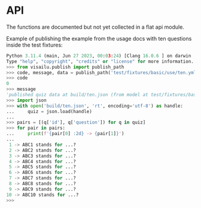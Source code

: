 # API

The functions are documented but not yet collected in a flat api module.

Example of publishing the example from the usage docs with ten questions inside the test fixtures:

```python
Python 3.11.4 (main, Jun 27 2023, 00:03:24) [Clang 16.0.6 ] on darwin
Type "help", "copyright", "credits" or "license" for more information.
>>> from visailu.publish import publish_path
>>> code, message, data = publish_path('test/fixtures/basic/use/ten.yml')
>>> code
0
>>> message
'published quiz data at build/ten.json (from model at test/fixtures/basic/use/ten.yml)'
>>> import json
>>> with open('build/ten.json', 'rt', encoding='utf-8') as handle:
...     quiz = json.load(handle)
...
>>> pairs = [(q['id'], q['question']) for q in quiz]
>>> for pair in pairs:
...     print(f'{pair[0] :2d} -> {pair[1]}')
...
 1 -> ABC1 stands for ...?
 2 -> ABC2 stands for ...?
 3 -> ABC3 stands for ...?
 4 -> ABC4 stands for ...?
 5 -> ABC5 stands for ...?
 6 -> ABC6 stands for ...?
 7 -> ABC7 stands for ...?
 8 -> ABC8 stands for ...?
 9 -> ABC9 stands for ...?
10 -> ABC10 stands for ...?
>>>
```
